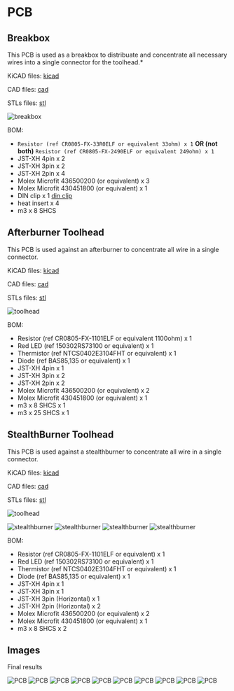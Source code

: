 # PCB

## Breakbox

This PCB is used as a breakbox to distribuate and concentrate all necessary wires into a single connector for the toolhead.*

KiCAD files: [kicad](./KiCad/breakbox/)

CAD files: [cad](./CAD/breakbox/)

STLs files: [stl](./STL/breakbox/)

![breakbox](./Images/breakbox_pcb.png)

BOM:
- `Resistor (ref CR0805-FX-33R0ELF or equivalent 33ohm) x 1` **OR (not both)** `Resistor (ref CR0805-FX-2490ELF or equivalent 249ohm) x 1`
- JST-XH 4pin x 2
- JST-XH 3pin x 2
- JST-XH 2pin x 4
- Molex Microfit 436500200 (or equivalent) x 3
- Molex Microfit 430451800 (or equivalent) x 1
- DIN clip x 1 [din clip](https://github.com/VoronDesign/Voron-2/blob/Voron2.4/STLs/Electronics_Bay/pcb_din_clip_x3.stl)
- heat insert x 4
- m3 x 8 SHCS

## Afterburner Toolhead

This PCB is used against an afterburner to concentrate all wire in a single connector.

KiCAD files: [kicad](./KiCad/toolhead/vanilla_afterburner/)

CAD files: [cad](./CAD/toolhead/vanilla_afterburner/)

STLs files: [stl](./STL/toolhead/vanilla_afterburner/)

![toolhead](./Images/toolhead_afterburner_pcb.png)

BOM:
- Resistor (ref CR0805-FX-1101ELF or equivalent 1100ohm) x 1
- Red LED (ref 150302RS73100 or equivalent) x 1
- Thermistor (ref NTCS0402E3104FHT or equivalent) x 1
- Diode (ref BAS85,135 or equivalent) x 1
- JST-XH 4pin x 1
- JST-XH 3pin x 2
- JST-XH 2pin x 2
- Molex Microfit 436500200 (or equivalent) x 2
- Molex Microfit 430451800 (or equivalent) x 1
- m3 x 8 SHCS x 1
- m3 x 25 SHCS x 1

## StealthBurner Toolhead

This PCB is used against a stealthburner to concentrate all wire in a single connector.

KiCAD files: [kicad](./KiCad/toolhead/stealthburner/one_pcb/)

CAD files: [cad](./CAD/toolhead/stealthburner/)

STLs files: [stl](./STL/toolhead/stealthburner/)

![toolhead](./Images/toolhead_stealthburner_pcb.png)

![stealthburner](./Images/stealthburner_02.jpg)
![stealthburner](./Images/stealthburner_05.jpg)
![stealthburner](./Images/stealthburner_06.jpg)
![stealthburner](./Images/stealthburner_08.jpg)


BOM:
- Resistor (ref CR0805-FX-1101ELF or equivalent) x 1
- Red LED (ref 150302RS73100 or equivalent) x 1
- Thermistor (ref NTCS0402E3104FHT or equivalent) x 1
- Diode (ref BAS85,135 or equivalent) x 1
- JST-XH 4pin x 1
- JST-XH 3pin x 1
- JST-XH 3pin (Horizontal) x 1
- JST-XH 2pin (Horizontal) x 2
- Molex Microfit 436500200 (or equivalent) x 2
- Molex Microfit 430451800 (or equivalent) x 1
- m3 x 8 SHCS x 2

## Images

Final results

![PCB](./Images/both_pcbs.jpg)
![PCB](./Images/preview_01.png)
![PCB](./Images/preview_02.png)
![PCB](./Images/preview_03.png)
![PCB](./Images/preview_04.png)
![PCB](./Images/preview_05.png)
![PCB](./Images/preview_06.png)
![PCB](./Images/preview_07.png)
![PCB](./Images/preview_08.png)
![PCB](./Images/preview_09.png)
